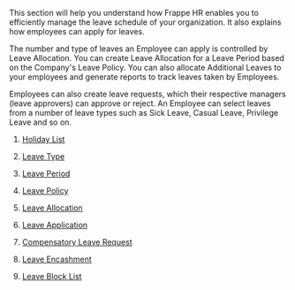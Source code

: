This section will help you understand how Frappe HR enables you to efficiently manage the leave schedule of your organization. It also explains how employees can apply for leaves.

The number and type of leaves an Employee can apply is controlled by Leave Allocation. You can create Leave Allocation for a Leave Period based on the Company's Leave Policy. You can also allocate Additional Leaves to your employees and generate reports to track leaves taken by Employees.

Employees can also create leave requests, which their respective managers (leave approvers) can approve or reject. An Employee can select leaves from a number of leave types such as Sick Leave, Casual Leave, Privilege Leave and so on.

1.  [Holiday List](https://docs.erpnext.com/docs/v14/user/manual/en/human-resources/holiday-list)
    
2.  [Leave Type](https://docs.erpnext.com/docs/v14/user/manual/en/human-resources/leave-type)
    
3.  [Leave Period](https://docs.erpnext.com/docs/v14/user/manual/en/human-resources/leave-period)
    
4.  [Leave Policy](https://docs.erpnext.com/docs/v14/user/manual/en/human-resources/leave-policy)
    
5.  [Leave Allocation](https://docs.erpnext.com/docs/v14/user/manual/en/human-resources/leave-allocation)
    
6.  [Leave Application](https://docs.erpnext.com/docs/v14/user/manual/en/human-resources/leave-application)
    
7.  [Compensatory Leave Request](https://docs.erpnext.com/docs/v14/user/manual/en/human-resources/compensatory-leave-request)
    
8.  [Leave Encashment](https://docs.erpnext.com/docs/v14/user/manual/en/human-resources/leave-encashment)
    
9.  [Leave Block List](https://docs.erpnext.com/docs/v14/user/manual/en/human-resources/leave-block-list)